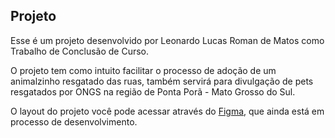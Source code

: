 ## Projeto

Esse é um projeto desenvolvido por Leonardo Lucas Roman de Matos como Trabalho de Conclusão de Curso.

O projeto tem como intuito facilitar o processo de adoção de um animalzinho resgatado das ruas, também servirá para divulgação de pets resgatados por ONGS na região de Ponta Porã - Mato Grosso do Sul.

O layout do projeto você pode acessar através do [Figma](https://www.figma.com/file/i3GCVjwWa1nDM7lv4GcYD0/Pets-Sem-Fronteira?node-id=1%3A139), que ainda está em processo de desenvolvimento.
